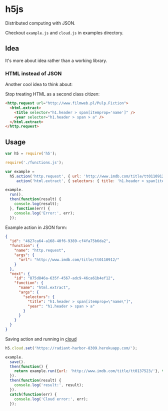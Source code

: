 # h5js

Distributed computing with JSON.

Checkout `example.js` and `cloud.js` in examples directory.

## Idea

It's more about idea rather than a working library.

### HTML instead of JSON

Another cool idea to think about:

Stop treating HTML as a second class citizen:

```html
<http.request url="http://www.filmweb.pl/Pulp.Fiction">
  <html.extract>
    <title selector="h1.header > span[itemprop='name']" />
    <year selector="h1.header > span > a" />
  </html.extract>
</http.request>
```

## Usage

```JavaScript
var h5 = require('h5');

require('./functions.js');

var example =
  h5.action('http.request', { url: 'http://www.imdb.com/title/tt0110912/' }).
     action('html.extract', { selectors: { title: 'h1.header > span[itemprop="name"]', year: 'h1.header > span > a' } });

example.
  run().
  then(function(result) {
    console.log(result);
  }, function(err) {
    console.log('Error:', err);
  });
```

Example action in JSON form:

```JSON
{
  "id": "4627ca64-a168-40f6-9389-cf4fa75b6da2",
  "function": {
    "name": "http.request",
    "args": {
      "url": "http://www.imdb.com/title/tt0110912/"
    }
  },
  "next": {
    "id": "875d846a-635f-4567-adc9-46ca61b4ef12",
    "function": {
      "name": "html.extract",
      "args": {
        "selectors": {
          "title": "h1.header > span[itemprop=\"name\"]",
          "year": "h1.header > span > a"
        }
      }
    }
  }
}
```

Saving action and running in [cloud](https://github.com/crackcomm/h5jserver)

```JavaScript
h5.cloud.set('https://radiant-harbor-8309.herokuapp.com/');

example.
  save().
  then(function() {
    return example.run({url: 'http://www.imdb.com/title/tt0137523/'}, true);
  }).
  then(function(result) {
    console.log('result:', result);
  }).
  catch(function(err) {
    console.log('Cloud error:', err);
  });

```
